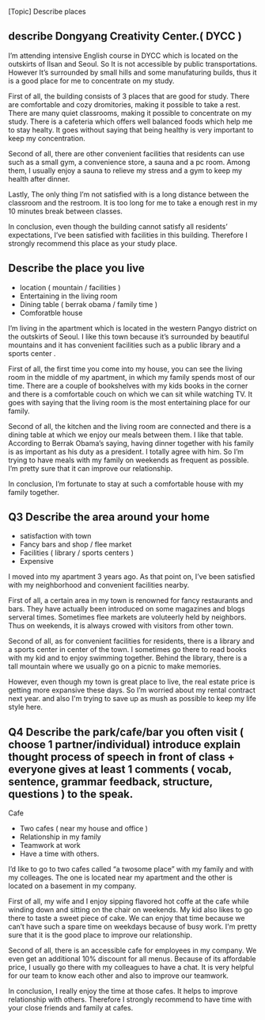 [Topic] Describe places

## describe Dongyang Creativity Center.( DYCC )

I’m attending intensive English course in DYCC which is located on the outskirts of Ilsan and Seoul. So It is not accessible by public transportations. However It’s surrounded by small hills and some manufaturing builds, thus it is a good place for me to concentrate on my study. 

First of all, the building consists of 3 places that are good for study. There are comfortable and cozy dromitories, making it possible to take a rest. There are many quiet classrooms, making it possible to concentrate on my study. There is a cafeteria which offers well balanced foods which help me to stay healty. It goes without saying that being healthy is very important to keep my concentration. 

Second of all, there are other convenient facilities that residents can use such as a small gym, a convenience store, a sauna and a pc room. Among them, I usually enjoy a sauna to relieve my stress and a gym to keep my health after dinner.

Lastly, The only thing I’m not satisfied with is a long distance between the classroom and the restroom. It is too long for me to take a enough rest in my 10 minutes break between classes.

In conclusion, even though the building cannot satisfy all residents’ expectations, I’ve been satisfied with facilities in this building. Therefore I strongly recommend this place as your study place.

## Describe the place you live

- location ( mountain / facilities )
- Entertaining in the living room
- Dining table ( berrak obama / family time )
- Comforatble house

I’m living in the apartment which is located in the western Pangyo district on the outskirts of Seoul. I like this town because it’s surrounded by beautiful mountains and it has convenient facilities such as a public library and a sports center . 

First of all, the first time you come into my house, you can see the living room in the middle of my apartment, in which my family spends most of our time. There are a couple of bookshelves with my kids books in the corner and there is a comfortable couch on which we can sit while watching TV. It goes with saying that the living room is the most entertaining place for our family.

Second of all, the kitchen and the living room are connected and there is a dining table at which we enjoy our meals between them. I like that table. According to Berrak Obama’s saying, having dinner together with his family is as important as his duty as a president. I totally agree with him. So I’m trying to have meals with my family on weekends as frequent as possible. I’m pretty sure that it can improve our relationship.

In conclusion, I’m fortunate to stay at such a comfortable house with my family together.

## Q3 Describe the area around your home
- satisfaction with town
- Fancy bars and shop / flee market 
- Facilities ( library / sports centers )
- Expensive

I moved into my apartment 3 years ago. As that point on, I’ve been satisfied with my neighborhood and convenient facilities nearby.

First of all, a certain area in my town is renowned for fancy restaurants and bars. They have actually been introduced on some magazines and blogs serveral times. Sometimes flee markets are voluteerly held by neighbors. Thus on weekends, it is always crowed with visitors from other town.

Second of all, as for convenient facilities for residents, there is a library and a sports center in center of the town. I sometimes go there to read books with my kid and to enjoy swimming together. Behind the library, there is a tall mountain where we usually go on a picnic to make memories.

However, even though my town is great place to live, the real estate price is getting more expansive these days. So I’m worried about my rental contract next year. and also I'm trying to save up as mush as possible to keep my life style here.

## Q4 Describe the park/cafe/bar you often visit ( choose 1 partner/individual) introduce explain thought process of speech in front of class + everyone gives at least 1 comments ( vocab, sentence, grammar feedback, structure, questions ) to the speak. 

Cafe

- Two cafes ( near my house and office )
- Relationship in my family
- Teamwork at work
- Have a time with others. 

I’d like to go to two cafes called “a twosome place” with my family and with my colleages. The one is located near my apartment and the other is located on a basement in my company.

First of all, my wife and I enjoy sipping flavored hot coffe at the cafe while winding down and sitting on the chair on weekends. My kid also likes to go there to taste a sweet piece of cake. We can enjoy that time because we can’t have such a spare time on weekdays because of busy work. I'm pretty sure that it is the good place to improve our relationship.

Second of all, there is an accessible cafe for employees in my company. We even get an additional 10% discount for all menus. Because of its affordable price, I usually go there with my colleagues to have a chat. It is very helpful for our team to know each other and also to improve our teamwork.

In conclusion, I really enjoy the time at those cafes. It helps to improve relationship with others. Therefore I strongly recommend to have time with your close friends and family at cafes.
 


